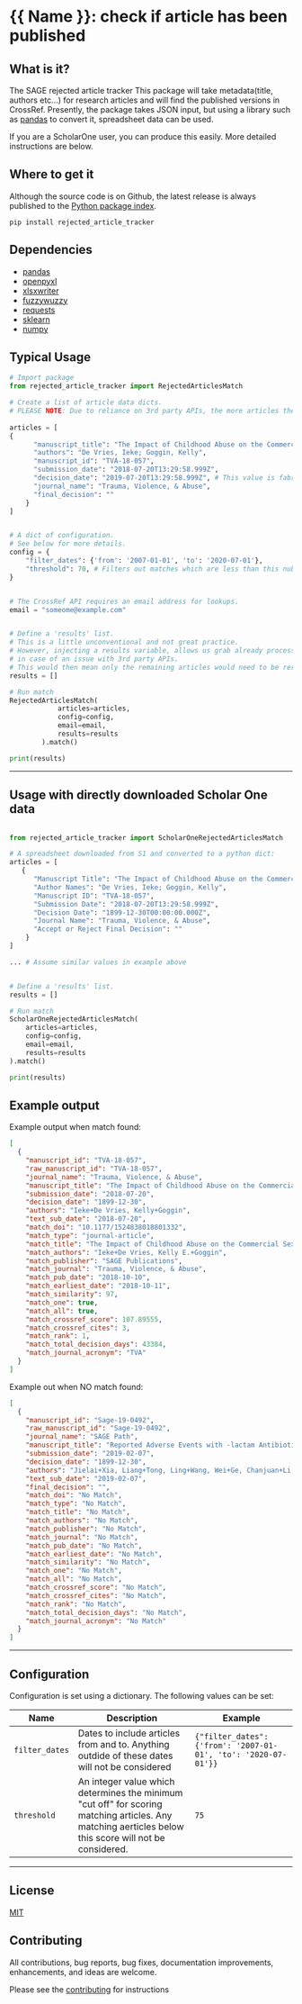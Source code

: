 
# {{ Name }}: check if article has been published

## What is it?

The SAGE rejected article tracker
This package will take metadata(title, authors etc...) for research articles and will find the published versions in CrossRef. 
Presently, the package takes JSON input, but using a library such as [pandas](https://github.com/pandas-dev/pandas) to convert it, spreadsheet data can be used.  

If you are a ScholarOne user, you can produce this easily. More detailed instructions are below. 

## Where to get it

Although the source code is on Github, the latest release is always published to the [Python package index](https://pypi.org/project/rejected-article-tracker).

```
pip install rejected_article_tracker
```

## Dependencies
- [pandas](https://pypi.org/project/pandas)
- [openpyxl](https://pypi.org/project/openpyxl)
- [xlsxwriter](https://pypi.org/project/xlsxwriter)
- [fuzzywuzzy](https://pypi.org/project/fuzzywuzzy)
- [requests](https://pypi.org/project/requests)
- [sklearn](https://pypi.org/project/sklearn)
- [numpy](https://pypi.org/project/numpy)


## Typical Usage

```python
# Import package
from rejected_article_tracker import RejectedArticlesMatch

# Create a list of article data dicts.
# PLEASE NOTE: Due to reliance on 3rd party APIs, the more articles the longer it takes.
 
articles = [
{
      "manuscript_title": "The Impact of Childhood Abuse on the Commercial Sexual Exploitation of Youth. A Systematic Review and Meta-Analysis ",
      "authors": "De Vries, Ieke; Goggin, Kelly",
      "manuscript_id": "TVA-18-057",
      "submission_date": "2018-07-20T13:29:58.999Z",
      "decision_date": "2019-07-20T13:29:58.999Z", # This value is fabricated for the example
      "journal_name": "Trauma, Violence, & Abuse",
      "final_decision": ""
    }
]


# A dict of configuration.
# See below for more details.
config = {
    "filter_dates": {'from': '2007-01-01', 'to': '2020-07-01'},
    "threshold": 70, # Filters out matches which are less than this nubmer  
}


# The CrossRef API requires an email address for lookups.    
email = "someome@example.com"


# Define a 'results' list. 
# This is a little unconventional and not great practice. 
# However, injecting a results variable, allows us grab already processed articles
# in case of an issue with 3rd party APIs. 
# This would then mean only the remaining articles would need to be rerun.
results = []

# Run match
RejectedArticlesMatch(
            articles=articles,
            config=config,
            email=email,
            results=results
        ).match()

print(results)
```
---



## Usage with directly downloaded Scholar One data

```python

from rejected_article_tracker import ScholarOneRejectedArticlesMatch

# A spreadsheet downloaded from S1 and converted to a python dict:   
articles = [
   {
      "Manuscript Title": "The Impact of Childhood Abuse on the Commercial Sexual Exploitation of Youth. A Systematic Review and Meta-Analysis ",
      "Author Names": "De Vries, Ieke; Goggin, Kelly",
      "Manuscript ID": "TVA-18-057",
      "Submission Date": "2018-07-20T13:29:58.999Z",
      "Decision Date": "1899-12-30T00:00:00.000Z",
      "Journal Name": "Trauma, Violence, & Abuse",
      "Accept or Reject Final Decision": ""
    }
]

... # Assume similar values in example above 


# Define a 'results' list.
results = []

# Run match
ScholarOneRejectedArticlesMatch(
    articles=articles,
    config=config,
    email=email,
    results=results
).match()

print(results)
```


## Example output

Example output when match found:
```json
[
  {
    "manuscript_id": "TVA-18-057",
    "raw_manuscript_id": "TVA-18-057",
    "journal_name": "Trauma, Violence, & Abuse",
    "manuscript_title": "The Impact of Childhood Abuse on the Commercial Sexual Exploitation of Youth. A Systematic Review and Meta-Analysis ",
    "submission_date": "2018-07-20",
    "decision_date": "1899-12-30",
    "authors": "Ieke+De Vries, Kelly+Goggin",
    "text_sub_date": "2018-07-20",
    "match_doi": "10.1177/1524838018801332",
    "match_type": "journal-article",
    "match_title": "The Impact of Childhood Abuse on the Commercial Sexual Exploitation of Youth: A Systematic Review and Meta-Analysis",
    "match_authors": "Ieke+De Vries, Kelly E.+Goggin",
    "match_publisher": "SAGE Publications",
    "match_journal": "Trauma, Violence, & Abuse",
    "match_pub_date": "2018-10-10",
    "match_earliest_date": "2018-10-11",
    "match_similarity": 97,
    "match_one": true,
    "match_all": true,
    "match_crossref_score": 107.89555,
    "match_crossref_cites": 3,
    "match_rank": 1,
    "match_total_decision_days": 43384,
    "match_journal_acronym": "TVA"
  }
]
```

Example out when NO match found:

```json
[
  {
    "manuscript_id": "Sage-19-0492",
    "raw_manuscript_id": "Sage-19-0492",
    "journal_name": "SAGE Path",
    "manuscript_title": "Reported Adverse Events with -lactam Antibiotics: Data Mining of the FDA Adverse Events Reporting System",
    "submission_date": "2019-02-07",
    "decision_date": "1899-12-30",
    "authors": "Jielai+Xia, Liang+Tong, Ling+Wang, Wei+Ge, Chanjuan+Li, Chen+Li, Haixia+Hu, Fan+Li, Haona+Li",
    "text_sub_date": "2019-02-07",
    "final_decision": "",
    "match_doi": "No Match",
    "match_type": "No Match",
    "match_title": "No Match",
    "match_authors": "No Match",
    "match_publisher": "No Match",
    "match_journal": "No Match",
    "match_pub_date": "No Match",
    "match_earliest_date": "No Match",
    "match_similarity": "No Match",
    "match_one": "No Match",
    "match_all": "No Match",
    "match_crossref_score": "No Match",
    "match_crossref_cites": "No Match",
    "match_rank": "No Match",
    "match_total_decision_days": "No Match",
    "match_journal_acronym": "No Match"
  }
]
``` 

---
## Configuration
Configuration is set using a dictionary. The following values can be set: 

| Name | Description | Example
| --- | --- | --- |
| `filter_dates` |  Dates to include articles from and to. Anything outdide of these dates will not be considered | ```{"filter_dates": {'from': '2007-01-01', 'to': '2020-07-01'}}```  
| `threshold` | An integer value which determines the minimum "cut off" for scoring matching articles. Any matching aerticles below this score will not be considered. | `75` |   
---


## License
[MIT](LICENSE.md)

## Contributing
All contributions, bug reports, bug fixes, documentation improvements, enhancements, and ideas are welcome.

Please see the [contributing](CONTRIBUTING.md) for instructions 